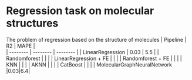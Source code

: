 # Regression task on molecular structures
The problem of regression based on the structure of molecules
| Pipeline | R2 | MAPE |   
| -------- | -------- | -------- |
| LinearRegression | 0.03 | 5.5 |
| Randomforest | | |
| LinearRegression + FE | | |
| Randomforest + FE | | |
| KNN | | |
| AKNN | | |
| CatBoost | | |
| MolecularGraphNeuralNetwork |0.03|6.4|
